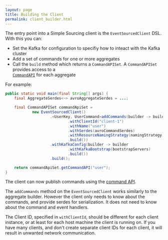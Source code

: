 ```yaml
---
layout: page
title: Building the Client
permalink: client_builder.html
---
```


The entry point into a Simple Sourcing client is the `EventSourcedClient` DSL. With this you can:
* Set the Kafka for configuration to specifiy how to inteact with the Kafka cluster
* Add a set of commands for one or more aggregates
* Call the `build` method which returns a `CommandAPISet`. A `CommandAPISet` provides access to a  
[`CommandAPI`](command_api.html) for each aggregate

For example:

```java
public static void main(final String[] args) {
    final AggregateSerdes<~> avroAggregateSerdes = ...;

    final CommandAPISet commandApiSet =
            new EventSourcedClient()
                    .<UserKey, UserCommand>addCommands(builder -> builder
                            .withClientId("client-1")
                            .withName("user")
                            .withSerdes(avroCommandSerdes)
                            .withResourceNamingStrategy(namingStrategy)
                            .build())
                    .withKafkaConfig(builder -> builder
                            .withKafkaBootstrap(bootstrapServers)
                            .build())
                    .build();

    return commandApiSet.getCommandAPI("user");
}
```

The client can now publish commands using the [command API](command_api.html).

The `addCommands` method on the `EventSourcedClient` works similarly to the aggregate builder. However the client only needs to know about the commands, and provide serdes  for serialization. It does not need to know about the command and event handlers.

The Client ID, specified in `withClientId`, should be different for each client instance, or at least for each host machine the client is running on. If you have many clients, and don't create separate client IDs for each client, it will result in unwanted network communication.


